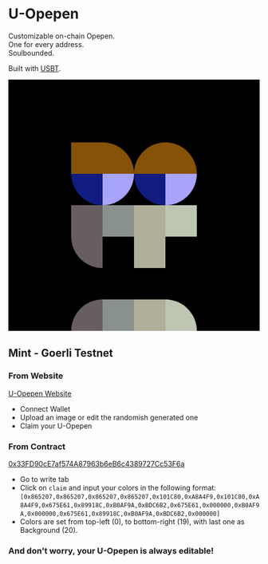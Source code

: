 # U-Opepen
Customizable on-chain Opepen.   
One for every address.  
Soulbounded.  


Built with [USBT](https://github.com/eldief/USBT). 

<img src="/img/example.png" width="512" height="auto">

## Mint - Goerli Testnet

### From Website
[U-Opepen Website](https://u-opepen-website.vercel.app/)

- Connect Wallet
- Upload an image or edit the randomish generated one
- Claim your U-Opepen


### From Contract
[0x33FD90cE7af574A87963b6eB6c4389727Cc53F6a](https://goerli.etherscan.io/address/0x33FD90cE7af574A87963b6eB6c4389727Cc53F6a#writeContract)

- Go to write tab
- Click on `claim` and input your colors in the following format: `[0x865207,0x865207,0x865207,0x865207,0x101C80,0xA8A4F9,0x101C80,0xA8A4F9,0x675E61,0x89918C,0xB0AF9A,0xBDC6B2,0x675E61,0x000000,0xB0AF9A,0x000000,0x675E61,0x89918C,0xB0AF9A,0xBDC6B2,0x000000]`
- Colors are set from top-left (0), to bottom-right (19), with last one as Background (20).

### And don't worry, your U-Opepen is always editable!
